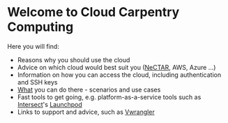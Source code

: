 Welcome to Cloud Carpentry Computing
=====================================
Here you will find:

* Reasons why you should use the cloud
* Advice on which cloud would best suit you ([NeCTAR](nectar.md), AWS, Azure ...) 
* Information on how you can access the cloud, including authentication and SSH keys
* [What](what.md) you can do there - scenarios and use cases
* Fast tools to get going, e.g. platform-as-a-service tools such as [Intersect](http://www.intersect.org.au/)'s [Launchpod](https://www.intersect.org.au/content/launchpod)
* Links to support and advice, such as [Vwrangler](https://espaces.edu.au/vwrangler)


